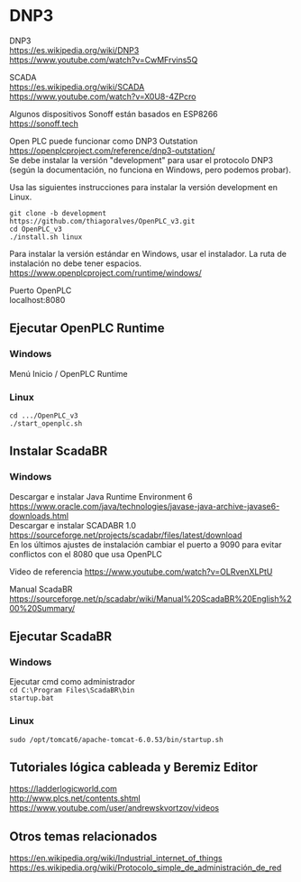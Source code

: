 # DNP3

DNP3  
https://es.wikipedia.org/wiki/DNP3  
https://www.youtube.com/watch?v=CwMFrvins5Q  

SCADA  
https://es.wikipedia.org/wiki/SCADA  
https://www.youtube.com/watch?v=X0U8-4ZPcro  

Algunos dispositivos Sonoff están basados en ESP8266  
https://sonoff.tech  

Open PLC puede funcionar como DNP3 Outstation  
https://openplcproject.com/reference/dnp3-outstation/  
Se debe instalar la versión "development" para usar el protocolo DNP3
(según la documentación, no funciona en Windows, pero podemos probar).

Usa las siguientes instrucciones para instalar la versión development en Linux.  
```
git clone -b development https://github.com/thiagoralves/OpenPLC_v3.git
cd OpenPLC_v3
./install.sh linux
```

Para instalar la versión estándar en Windows, usar el instalador.
La ruta de instalación no debe tener espacios.  
https://www.openplcproject.com/runtime/windows/

Puerto OpenPLC  
localhost:8080  

## Ejecutar OpenPLC Runtime
### Windows
Menú Inicio / OpenPLC Runtime  

### Linux
```
cd .../OpenPLC_v3
./start_openplc.sh
```

## Instalar ScadaBR  
### Windows  
Descargar e instalar Java Runtime Environment 6  
https://www.oracle.com/java/technologies/javase-java-archive-javase6-downloads.html  
Descargar e instalar SCADABR 1.0  
https://sourceforge.net/projects/scadabr/files/latest/download  
En los últimos ajustes de instalación cambiar el puerto a 9090 para evitar conflictos con el 8080 que usa OpenPLC  

Video de referencia
https://www.youtube.com/watch?v=OLRvenXLPtU  

Manual ScadaBR  
https://sourceforge.net/p/scadabr/wiki/Manual%20ScadaBR%20English%200%20Summary/  

## Ejecutar ScadaBR
### Windows
Ejecutar cmd como administrador  
`cd C:\Program Files\ScadaBR\bin`  
`startup.bat`  

### Linux
`sudo /opt/tomcat6/apache-tomcat-6.0.53/bin/startup.sh`

## Tutoriales lógica cableada y Beremiz Editor
https://ladderlogicworld.com  
http://www.plcs.net/contents.shtml  
https://www.youtube.com/user/andrewskvortzov/videos  

## Otros temas relacionados
https://en.wikipedia.org/wiki/Industrial_internet_of_things  
https://es.wikipedia.org/wiki/Protocolo_simple_de_administración_de_red  
